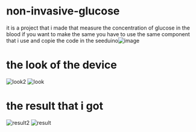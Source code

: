 # non-invasive-glucose
it is a project that i made that measure the concentration of glucose in the blood if you want to make the same you have to use the same component that i use and copie the code in the seeduino![image](https://user-images.githubusercontent.com/91635450/224805842-7d5c7a86-30d3-4d94-92b7-60f4e09e2fcd.jpg)
# the look of the device
![look2](https://user-images.githubusercontent.com/91635450/224808461-d6fb6d18-e996-4f98-bf76-afc4a6037500.jpeg) ![look](https://user-images.githubusercontent.com/91635450/224808471-64f30467-26e4-4f66-acfd-dc205da7333d.jpeg)
# the result that i got 
![result2](https://user-images.githubusercontent.com/91635450/224808926-809725d0-dfcf-4999-944d-f6575877514f.jpeg) ![result](https://user-images.githubusercontent.com/91635450/224808933-7563b9d1-5104-43c4-9c98-228cd3f9942f.jpeg)

